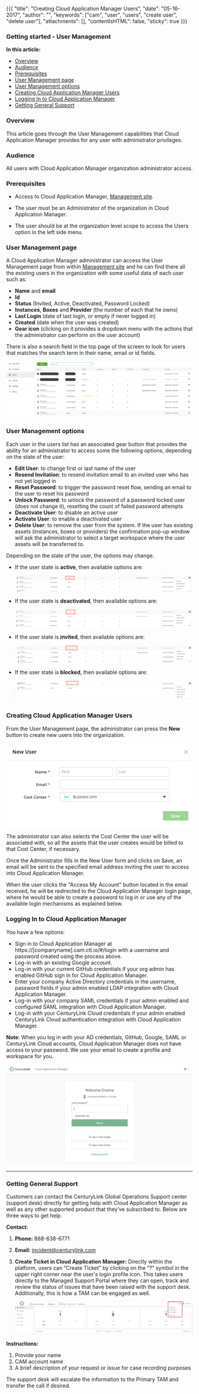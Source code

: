 {{{
"title": "Creating Cloud Application Manager Users",
"date": "05-16-2017",
"author": "",
"keywords": ["cam", "user", "users", "create user", "delete user"],
"attachments": [],
"contentIsHTML": false,
"sticky": true
}}}

### Getting started - User Management

**In this article:**

* [Overview](#overview)
* [Audience](#audience)
* [Prerequisites](#prerequisites)
* [User Management page](#user-management-page)
* [User Management options](#user-management-options)
* [Creating Cloud Application Manager Users](#creating-cloud-application-manager-users)
* [Logging In to Cloud Application Manager](#logging-in-to-cloud-application-manager)
* [Getting General Support](#getting-general-support)

### Overview

This article goes through the User Management capabilities that Cloud Application Manager provides for any user with administrator privileges.

### Audience

All users with Cloud Application Manager organization administrator access.

### Prerequisites

* Access to Cloud Application Manager, [Management site](https://account.cam.ctl.io/#/users).

* The user must be an Administrator of the organization in Cloud Application Manager.

* The user should be at the organization level scope to access the Users option in the left side menu.

### User Management page

A Cloud Application Manager administrator can access the User Management page from within [Management site](https://account.cam.ctl.io/#/users) and he can find there all the existing users in the organization with some useful data of each user such as:

* **Name** and **email**
* **Id**
* **Status** (Invited, Active, Deactivated, Password Locked)
* **Instances**, **Boxes** and **Provider** (the number of each that he owns)
* **Last Login** (date of last login, or empty if never logged in)
* **Created** (date when the user was created)
* **Gear icon** (clicking on it provides a dropdown menu with the actions that the administrator can  perform on the user account)

There is also a search field in the top page of the screen to look for users that matches the search term in their name, email or id fields.

![Users List](../../images/cloud-application-manager/management/users.png)

### User Management options

Each user in the users list has an associated gear button that provides the ability for an administrator to access some the following options, depending on the state of the user:

* **Edit User**: to change first or last name of the user
* **Resend Invitation**: to resend invitation email to an invited user who has not yet logged in
* **Reset Password**: to trigger the password reset flow, sending an email to the user to reset his password
* **Unlock Password**: to unlock the password of a password locked user (does not change it), resetting the count of failed password attempts
* **Deactivate User**: to disable an active user
* **Activate User**: to enable a deactivated user
* **Delete User**: to remove the user from the system. If the user has existing assets (instances, boxes or providers) the confirmation pop-up window will ask the administrator to select a target workspace where the user assets will be transferred to.

Depending on the state of the user, the options may change. 

* If the user state is **active**, then available options are:

  ![Options of the user-active state](../../images/cloud-application-manager/management/options-active-users.png)

* If the user state is **deactivated**, then available options are:

  ![Options of the user-deactivated state](../../images/cloud-application-manager/management/options-deactivated-users.png)

* If the user state is **invited**, then available options are:

  ![Options of the user-invited state](../../images/cloud-application-manager/management/options-invited-users.png)

* If the user state is **blocked**, then available options are:

  ![Options of the user-blocked state](../../images/cloud-application-manager/management/options-blocked-users.png)

### Creating Cloud Application Manager Users

From the User Management page, the administrator can press the **New** button to create new users into the organization.

![Create User](../../images/cloud-application-manager/management/new-user.png)

The administrator can also selects the Cost Center the user will be associated with, so all the assets that the user creates would be billed to that Cost Center, if necessary.

Once the Administrator fills in the New User form and clicks on Save, an email will be sent to the specified email address inviting the user to access into Cloud Application Manager.

When the user clicks the "Access My Account" button located in the email received, he will be redirected to the Cloud Application Manager login page, where he would be able to create a password to log in or use any of the available login mechanisms as explained below.

### Logging In to Cloud Application Manager

You have a few options:

* Sign in to Cloud Application Manager at https://[companyname].cam.ctl.io/#/login with a username and password created using the process above.
* Log-in with an existing Google account.
* Log-in with your current GitHub credentials if your org admin has enabled GitHub sign in for Cloud Application Manager.
* Enter your company Active Directory credentials in the username, password fields if your admin enabled LDAP integration with Cloud Application Manager.
* Log-in with your company SAML credentials if your admin enabled and configured SAML integration with Cloud Application Manager.
* Log-in with your CenturyLink Cloud credentials if your admin enabled CenturyLink Cloud authentication integration with Cloud Application Manager.

**Note**: When you log in with your AD credentials, GitHub, Google, SAML or CenturyLink Cloud accounts, Cloud Application Manager does not have access to your password. We use your email to create a profile and workspace for you.

![Getting Started - Login page](../../images/cloud-application-manager/getting-started-login-1.png)

___

### Getting General Support

Customers can contact the CenturyLink Global Operations Support center (support desk) directly for getting help with Cloud Application Manager as well as any other supported product that they’ve subscribed to.  Below are three ways to get help.

**Contact:**

1. **Phone:** 888-638-6771

2. **Email:** incident@centurylink.com

3. **Create Ticket in Cloud Application Manager:**
Directly within the platform, users can “Create Ticket” by clicking on the “?” symbol in the upper right corner near the user's login profile icon. This takes users directly to the Managed Support Portal where they can open, track and review the status of issues that have been raised with the support desk.  Additionally, this is how a TAM can be engaged as well.

    ![Getting Started - Support options](../../images/cloud-application-manager/getting-started-login-7.png)

**Instructions:**

1. Provide your name
2. CAM account name
3. A brief description of your request or issue for case recording purposes

The support desk will escalate the information to the Primary TAM and transfer the call if desired.
